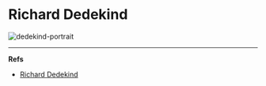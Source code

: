 Richard Dedekind
================

![dedekind-portrait]

---

**Refs**

* [Richard Dedekind](http://en.wikipedia.org/wiki/Richard_Dedekind)


[dedekind-portrait]: http://upload.wikimedia.org/wikipedia/commons/thumb/c/ca/Dedekind.jpeg/180px-Dedekind.jpeg